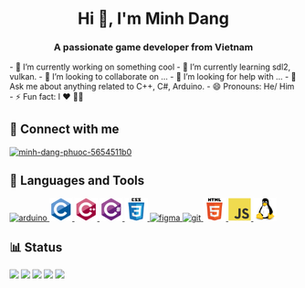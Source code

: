 <h1 align="center">Hi 👋, I'm Minh Dang</h1>
<h3 align="center">A passionate game developer from Vietnam</h3>
- 🔭 I’m currently working on something cool
- 🌱 I’m currently learning sdl2, vulkan.
- 👯 I’m looking to collaborate on ...
- 🤔 I’m looking for help with ...
- 💬 Ask me about anything related to C++, C#, Arduino.
- 😄 Pronouns: He/ Him
- ⚡ Fun fact: I ❤️ 🧑‍🍳

## 🔗 Connect with me

<p align="left">
<a href="https://linkedin.com/in/minh-dang-phuoc-5654511b0" target="blank"><img align="center" src="https://raw.githubusercontent.com/rahuldkjain/github-profile-readme-generator/master/src/images/icons/Social/linked-in-alt.svg" alt="minh-dang-phuoc-5654511b0" height="30" width="40" /></a>
</p>

## 🧰 Languages and Tools

<p align="left"> <a href="https://www.arduino.cc/" target="_blank" rel="noreferrer"> <img src="https://cdn.worldvectorlogo.com/logos/arduino-1.svg" alt="arduino" width="40" height="40"/> </a> <a href="https://www.cprogramming.com/" target="_blank" rel="noreferrer"> <img src="https://raw.githubusercontent.com/devicons/devicon/master/icons/c/c-original.svg" alt="c" width="40" height="40"/> </a> <a href="https://www.w3schools.com/cpp/" target="_blank" rel="noreferrer"> <img src="https://raw.githubusercontent.com/devicons/devicon/master/icons/cplusplus/cplusplus-original.svg" alt="cplusplus" width="40" height="40"/> </a> <a href="https://www.w3schools.com/cs/" target="_blank" rel="noreferrer"> <img src="https://raw.githubusercontent.com/devicons/devicon/master/icons/csharp/csharp-original.svg" alt="csharp" width="40" height="40"/> </a> <a href="https://www.w3schools.com/css/" target="_blank" rel="noreferrer"> <img src="https://raw.githubusercontent.com/devicons/devicon/master/icons/css3/css3-original-wordmark.svg" alt="css3" width="40" height="40"/> </a> <a href="https://www.figma.com/" target="_blank" rel="noreferrer"> <img src="https://www.vectorlogo.zone/logos/figma/figma-icon.svg" alt="figma" width="40" height="40"/> </a> <a href="https://git-scm.com/" target="_blank" rel="noreferrer"> <img src="https://www.vectorlogo.zone/logos/git-scm/git-scm-icon.svg" alt="git" width="40" height="40"/> </a> <a href="https://www.w3.org/html/" target="_blank" rel="noreferrer"> <img src="https://raw.githubusercontent.com/devicons/devicon/master/icons/html5/html5-original-wordmark.svg" alt="html5" width="40" height="40"/> </a> <a href="https://developer.mozilla.org/en-US/docs/Web/JavaScript" target="_blank" rel="noreferrer"> <img src="https://raw.githubusercontent.com/devicons/devicon/master/icons/javascript/javascript-original.svg" alt="javascript" width="40" height="40"/> </a> <a href="https://www.linux.org/" target="_blank" rel="noreferrer"> <img src="https://raw.githubusercontent.com/devicons/devicon/master/icons/linux/linux-original.svg" alt="linux" width="40" height="40"/> </a> </p>

## 📊 Status

![](https://github-readme-stats.vercel.app/api/top-langs/?username=minhdangphuoc&langs_count=10&theme=dracula&layout=compact)
![](https://github-readme-stats.vercel.app/api?username=minhdangphuoc&show_icons=true&theme=dracula)
![](https://github-profile-summary-cards.vercel.app/api/cards/profile-details?username=minhdangphuoc&theme=dracula)
![](https://github-profile-summary-cards.vercel.app/api/cards/repos-per-language?username=minhdangphuoc&theme=dracula)
![](https://github-profile-summary-cards.vercel.app/api/cards/most-commit-language?username=minhdangphuoc&theme=dracula)




